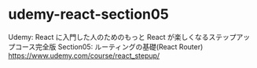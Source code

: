 # udemy-react-section05

Udemy: React に入門した人のためのもっと React が楽しくなるステップアップコース完全版
Section05: ルーティングの基礎(React Router)
https://www.udemy.com/course/react_stepup/
